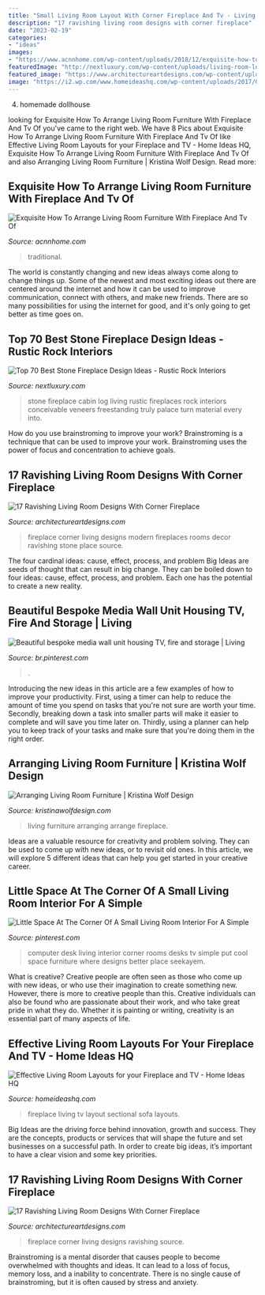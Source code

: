 ```yaml
---
title: "Small Living Room Layout With Corner Fireplace And Tv - Living Furniture Arranging Arrange Fireplace"
description: "17 ravishing living room designs with corner fireplace"
date: "2023-02-19"
categories:
- "ideas"
images:
- "https://www.acnnhome.com/wp-content/uploads/2018/12/exquisite-how-to-arrange-living-room-furniture-with-fireplace-and-tv-of-around-a-corner-115-738x658.jpg"
featuredImage: "http://nextluxury.com/wp-content/uploads/living-room-log-cabin-stone-fireplace-design-inspiration.jpg"
featured_image: "https://www.architectureartdesigns.com/wp-content/uploads/2014/12/970-630x419.jpg"
image: "https://i2.wp.com/www.homeideashq.com/wp-content/uploads/2017/02/living-room-layout-fireplace-and-TV-6-1.jpg?resize=420%2C630"
---
```



4. homemade dollhouse

	

		
looking for Exquisite How To Arrange Living Room Furniture With Fireplace And Tv Of you've came to the right web. We have 8 Pics about Exquisite How To Arrange Living Room Furniture With Fireplace And Tv Of like Effective Living Room Layouts for your Fireplace and TV - Home Ideas HQ, Exquisite How To Arrange Living Room Furniture With Fireplace And Tv Of and also Arranging Living Room Furniture | Kristina Wolf Design. Read more:
		
    
## Exquisite How To Arrange Living Room Furniture With Fireplace And Tv Of

<img loading=lazy src="https://www.acnnhome.com/wp-content/uploads/2018/12/exquisite-how-to-arrange-living-room-furniture-with-fireplace-and-tv-of-around-a-corner-115-738x658.jpg" onerror="this.onerror=null;this.src='https://tse2.mm.bing.net/th?id=OIP.9YxxNVLmiVW285kvgRK1JgHaGm&amp;pid=15.1';" alt="Exquisite How To Arrange Living Room Furniture With Fireplace And Tv Of">

_Source: acnnhome.com_

>traditional. 

	

The world is constantly changing and new ideas always come along to change things up. Some of the newest and most exciting ideas out there are centered around the internet and how it can be used to improve communication, connect with others, and make new friends. There are so many possibilities for using the internet for good, and it's only going to get better as time goes on.

    
## Top 70 Best Stone Fireplace Design Ideas - Rustic Rock Interiors

<img loading=lazy src="http://nextluxury.com/wp-content/uploads/living-room-log-cabin-stone-fireplace-design-inspiration.jpg" onerror="this.onerror=null;this.src='https://tse2.mm.bing.net/th?id=OIP.dBKdjFQwGjorpL7ZLPsQewHaJ3&amp;pid=15.1';" alt="Top 70 Best Stone Fireplace Design Ideas - Rustic Rock Interiors">

_Source: nextluxury.com_

>stone fireplace cabin log living rustic fireplaces rock interiors conceivable veneers freestanding truly palace turn material every into. 

	

How do you use brainstroming to improve your work?
Brainstroming is a technique that can be used to improve your work. Brainstroming uses the power of focus and concentration to achieve goals.

    
## 17 Ravishing Living Room Designs With Corner Fireplace

<img loading=lazy src="http://www.architectureartdesigns.com/wp-content/uploads/2014/12/571.jpg" onerror="this.onerror=null;this.src='https://tse2.mm.bing.net/th?id=OIP.2orqF6OMZHLV8Bdog2qYqQHaFj&amp;pid=15.1';" alt="17 Ravishing Living Room Designs With Corner Fireplace">

_Source: architectureartdesigns.com_

>fireplace corner living designs modern fireplaces rooms decor ravishing stone place source. 

	

The four cardinal ideas: cause, effect, process, and problem
Big Ideas are seeds of thought that can result in big change. They can be boiled down to four ideas: cause, effect, process, and problem. Each one has the potential to create a new reality.

    
## Beautiful Bespoke Media Wall Unit Housing TV, Fire And Storage | Living

<img loading=lazy src="https://i.pinimg.com/736x/6d/94/61/6d9461880d07aa5cae0795ea7efc1b0f.jpg" onerror="this.onerror=null;this.src='https://tse4.mm.bing.net/th?id=OIP.wIi3oDL042866HLoPTiWgwHaFi&amp;pid=15.1';" alt="Beautiful bespoke media wall unit housing TV, fire and storage | Living">

_Source: br.pinterest.com_

>. 

	

Introducing the new ideas in this article are a few examples of how to improve your productivity. First, using a timer can help to reduce the amount of time you spend on tasks that you're not sure are worth your time. Secondly, breaking down a task into smaller parts will make it easier to complete and will save you time later on. Thirdly, using a planner can help you to keep track of your tasks and make sure that you're doing them in the right order.

    
## Arranging Living Room Furniture | Kristina Wolf Design

<img loading=lazy src="https://www.kristinawolfdesign.com/wp-content/uploads/2015/05/how-to-arrange-a-living-room-with-a-fireplace.jpg" onerror="this.onerror=null;this.src='https://tse3.mm.bing.net/th?id=OIP.2t5N2MG-cCfI3Fe5UCjyeAHaFD&amp;pid=15.1';" alt="Arranging Living Room Furniture | Kristina Wolf Design">

_Source: kristinawolfdesign.com_

>living furniture arranging arrange fireplace. 

	

Ideas are a valuable resource for creativity and problem solving. They can be used to come up with new ideas, or to revisit old ones. In this article, we will explore 5 different ideas that can help you get started in your creative career.

    
## Little Space At The Corner Of A Small Living Room Interior For A Simple

<img loading=lazy src="https://i.pinimg.com/736x/d1/be/12/d1be12c4e441bfbd267f6a810abf5805--simple-computer-desk-computer-desk-ideas.jpg" onerror="this.onerror=null;this.src='https://tse4.mm.bing.net/th?id=OIP.vhDtUzDpLc6MAmj9HQPemQHaFg&amp;pid=15.1';" alt="Little Space At The Corner Of A Small Living Room Interior For A Simple">

_Source: pinterest.com_

>computer desk living interior corner rooms desks tv simple put cool space furniture where designs better place seekayem. 

	

What is creative?
Creative people are often seen as those who come up with new ideas, or who use their imagination to create something new. However, there is more to creative people than this. Creative individuals can also be found who are passionate about their work, and who take great pride in what they do. Whether it is painting or writing, creativity is an essential part of many aspects of life.

    
## Effective Living Room Layouts For Your Fireplace And TV - Home Ideas HQ

<img loading=lazy src="https://i2.wp.com/www.homeideashq.com/wp-content/uploads/2017/02/living-room-layout-fireplace-and-TV-6-1.jpg?resize=420%2C630" onerror="this.onerror=null;this.src='https://tse3.mm.bing.net/th?id=OIP.MGJXJxI33S9hotRFrdBWOAAAAA&amp;pid=15.1';" alt="Effective Living Room Layouts for your Fireplace and TV - Home Ideas HQ">

_Source: homeideashq.com_

>fireplace living tv layout sectional sofa layouts. 

	

Big Ideas are the driving force behind innovation, growth and success. They are the concepts, products or services that will shape the future and set businesses on a successful path. In order to create big ideas, it’s important to have a clear vision and some key priorities.

    
## 17 Ravishing Living Room Designs With Corner Fireplace

<img loading=lazy src="https://www.architectureartdesigns.com/wp-content/uploads/2014/12/970-630x419.jpg" onerror="this.onerror=null;this.src='https://tse3.mm.bing.net/th?id=OIP.flHcwvONACO0qfSAl751GwHaE7&amp;pid=15.1';" alt="17 Ravishing Living Room Designs With Corner Fireplace">

_Source: architectureartdesigns.com_

>fireplace corner living designs ravishing source. 

	

Brainstroming is a mental disorder that causes people to become overwhelmed with thoughts and ideas. It can lead to a loss of focus, memory loss, and a inability to concentrate. There is no single cause of brainstroming, but it is often caused by stress and anxiety.

